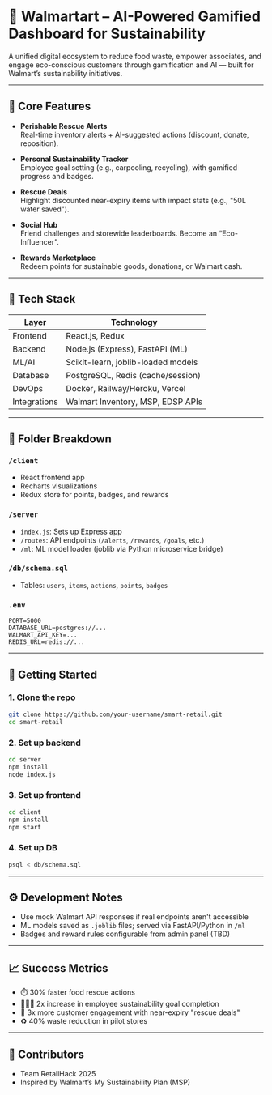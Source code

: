# 🛒 Walmartart – AI-Powered Gamified Dashboard for Sustainability

A unified digital ecosystem to reduce food waste, empower associates, and engage eco-conscious customers through gamification and AI — built for Walmart’s sustainability initiatives.

---

## 🎯 Core Features

- **Perishable Rescue Alerts**  
  Real-time inventory alerts + AI-suggested actions (discount, donate, reposition).

- **Personal Sustainability Tracker**  
  Employee goal setting (e.g., carpooling, recycling), with gamified progress and badges.

- **Rescue Deals**  
  Highlight discounted near-expiry items with impact stats (e.g., "50L water saved").

- **Social Hub**  
  Friend challenges and storewide leaderboards. Become an “Eco-Influencer”.

- **Rewards Marketplace**  
  Redeem points for sustainable goods, donations, or Walmart cash.

---

## 🧩 Tech Stack

| Layer         | Technology                          |
|---------------|-------------------------------------|
| Frontend      | React.js, Redux              |
| Backend       | Node.js (Express), FastAPI (ML)     |
| ML/AI         | Scikit-learn, joblib-loaded models  |
| Database      | PostgreSQL, Redis (cache/session)   |
| DevOps        | Docker, Railway/Heroku, Vercel      |
| Integrations  | Walmart Inventory, MSP, EDSP APIs   |

---

## 📂 Folder Breakdown

### `/client`
- React frontend app
- Recharts visualizations
- Redux store for points, badges, and rewards

### `/server`
- `index.js`: Sets up Express app
- `/routes`: API endpoints (`/alerts`, `/rewards`, `/goals`, etc.)
- `/ml`: ML model loader (joblib via Python microservice bridge)

### `/db/schema.sql`
- Tables: `users`, `items`, `actions`, `points`, `badges`

### `.env`
```
PORT=5000
DATABASE_URL=postgres://...
WALMART_API_KEY=...
REDIS_URL=redis://...
```

---

## 🚀 Getting Started

### 1. Clone the repo
```bash
git clone https://github.com/your-username/smart-retail.git
cd smart-retail
```

### 2. Set up backend
```bash
cd server
npm install
node index.js
```

### 3. Set up frontend
```bash
cd client
npm install
npm start
```

### 4. Set up DB
```bash
psql < db/schema.sql
```

---

## ⚙️ Development Notes

- Use mock Walmart API responses if real endpoints aren't accessible
- ML models saved as `.joblib` files; served via FastAPI/Python in `/ml`
- Badges and reward rules configurable from admin panel (TBD)

---

## 📈 Success Metrics

- ⏱️ 30% faster food rescue actions
- 🧑‍🤝‍🧑 2x increase in employee sustainability goal completion
- 🌱 3x more customer engagement with near-expiry "rescue deals"
- ♻️ 40% waste reduction in pilot stores

---

## 👥 Contributors
- Team RetailHack 2025
- Inspired by Walmart’s My Sustainability Plan (MSP)

